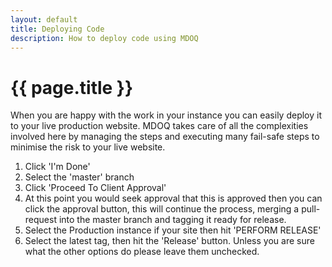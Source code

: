 ```yaml
---
layout: default
title: Deploying Code
description: How to deploy code using MDOQ
---
```


# {{ page.title }}
When you are happy with the work in your instance you can easily deploy it to your live production website. MDOQ takes care of all the complexities involved here by managing the steps and executing many fail-safe steps to minimise the risk to your live website.  

1. Click 'I'm Done'
2. Select the 'master' branch
3. Click 'Proceed To Client Approval'
4. At this point you would seek approval that this is approved then you can click the approval button, this will continue the process, merging a pull-request into the master branch and tagging it ready for release.
5. Select the Production instance if your site then hit 'PERFORM RELEASE'
6. Select the latest tag, then hit the 'Release' button. Unless you are sure what the other options do please leave them unchecked.
